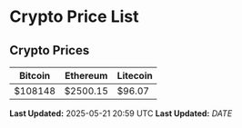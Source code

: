 # Crypto Price List

## Crypto Prices
| Bitcoin | Ethereum | Litecoin |
| ------- | -------- | -------- |
| $108148 | $2500.15 | $96.07 |
**Last Updated:** 2025-05-21 20:59 UTC
**Last Updated:** $DATE$
